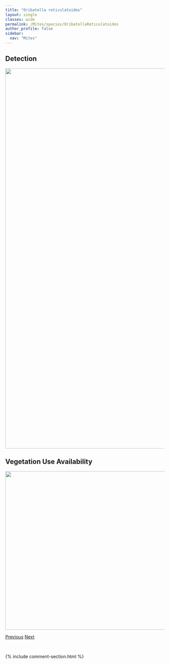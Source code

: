 ```yaml
---
title: "Oribatella reticulatoides"
layout: single
classes: wide
permalink: /Mites/species/OribatellaReticulatoides
author_profile: false
sidebar:
  nav: "Mites"
---
```


<h2>Detection</h2>

<a href="https://drive.google.com/uc?export=view&id=1eCTJlOMEDOeBg6MjIy8jnBSg4_3Ru6kz">
<img src="https://drive.google.com/uc?export=view&id=1eCTJlOMEDOeBg6MjIy8jnBSg4_3Ru6kz" height = "1200" width = "800">
</a>


<h2>Vegetation Use Availability</h2>

<a href="https://drive.google.com/uc?export=view&id=1V9E794kU6urydDXqqEbMMyeAvp6-XTAP">
<img src="https://drive.google.com/uc?export=view&id=1V9E794kU6urydDXqqEbMMyeAvp6-XTAP" height = "500" width = "1000">
</a>


<a href="/DevelopmentWebsite/Mites/species/OribatellaPawnee" class="pagination--pager" title="Oribatella pawnee">Previous</a> <a href="/DevelopmentWebsite/Mites/species/OribatellaYukonensis" class="pagination--pager" title="Oribatella yukonensis">Next</a>

<p>&nbsp;</p>

{% include comment-section.html %}
